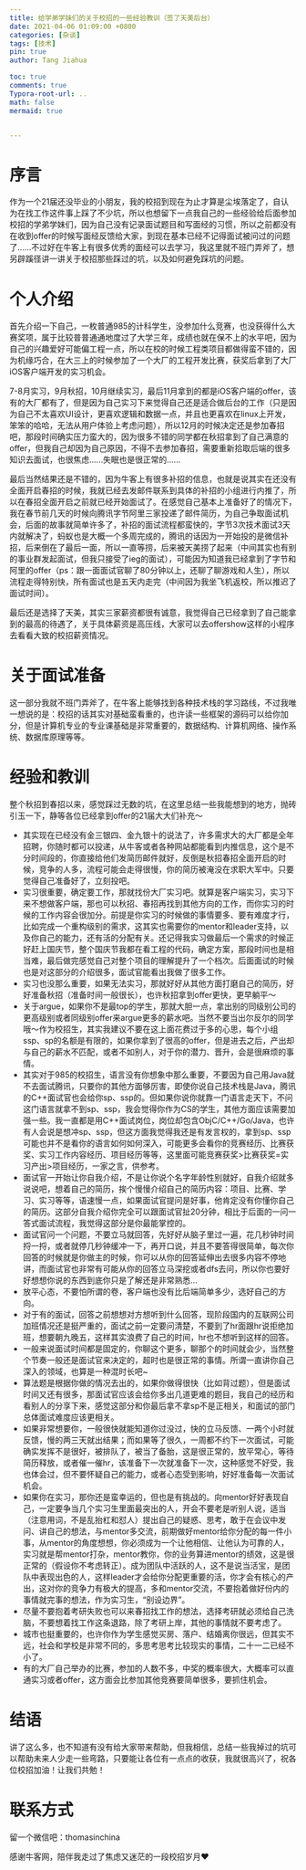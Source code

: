 ```yaml
---
title: 给学弟学妹们的关于校招的一些经验教训（签了天美后台）
date: 2021-04-06 01:09:00 +0800
categories: [杂谈]
tags: [技术]
pin: true
author: Tang Jiahua

toc: true
comments: true
Typora-root-url: ..
math: false
mermaid: true


---
```


#  序言

​		作为一个21届还没毕业的小朋友，我的校招到现在为止才算是尘埃落定了，自认为在找工作这件事上踩了不少坑，所以也想留下一点我自己的一些经验给后面参加校招的学弟学妹们，因为自己没有记录面试题目和写面经的习惯，所以之前都没有在收到offer的时候写面经反馈给大家，到现在基本已经不记得面试被问过的问题了......不过好在牛客上有很多优秀的面经可以去学习，我这里就不班门弄斧了，想另辟蹊径讲一讲关于校招那些踩过的坑，以及如何避免踩坑的问题。

# 个人介绍

​		首先介绍一下自己，一枚普通985的计科学生，没参加什么竞赛，也没获得什么大赛奖项，属于比较普普通通地度过了大学三年，成绩也就在保不上的水平吧，因为自己的兴趣爱好可能偏工程一点，所以在校的时候工程类项目都做得蛮不错的，因为机缘巧合，在大三上的时候参加了一个大厂的工程开发比赛，获奖后拿到了大厂iOS客户端开发的实习机会。

​		7-8月实习，9月秋招，10月继续实习，最后11月拿到的都是iOS客户端的offer，该有的大厂都有了，但是因为自己实习下来觉得自己还是适合做后台的工作（只是因为自己不太喜欢UI设计，更喜欢逻辑和数据一点，并且也更喜欢在linux上开发，笨笨的哈哈，无法从用户体验上考虑问题），所以12月的时候决定还是参加春招吧，那段时间确实压力蛮大的，因为很多不错的同学都在秋招拿到了自己满意的offer，但我自己却因为自己原因，不得不去参加春招，需要重新拾取后端的很多知识去面试，也很焦虑......失眠也是很正常的......

​		最后当然结果还是不错的，因为牛客上有很多补招的信息，也就是说其实在还没有全面开启春招的时候，我就已经去发邮件联系到具体的补招的小组进行内推了，所以在春招全面开启之前就已经开始面试了。在感觉自己基本上准备好了的情况下，我在春节前几天的时候向腾讯字节阿里三家投递了邮件简历，为自己争取面试机会，后面的故事就简单许多了，补招的面试流程都蛮快的，字节3次技术面试3天内就解决了，蚂蚁也是大概一个多周完成的，腾讯的话因为一开始投的是微信补招，后来倒在了最后一面，所以一直等捞，后来被天美捞了起来（中间其实也有别的事业群发起面试，但我只接受了ieg的面试），可能因为知道我已经拿到了字节和阿里的offer（ps：跟一面面试官聊了80分钟以上，还聊了聊游戏和人生），所以流程走得特别快，所有面试也是五天内走完（中间因为我坐飞机返校，所以推迟了面试时间）。

​		最后还是选择了天美，其实三家薪资都很有诚意，我觉得自己已经拿到了自己能拿到的最高的待遇了，关于具体薪资是高压线，大家可以去offershow这样的小程序去看看大致的校招薪资情况。

# 关于面试准备

​		这一部分我就不班门弄斧了，在牛客上能够找到各种技术栈的学习路线，不过我唯一想说的是：校招的话其实对基础蛮看重的，也许读一些框架的源码可以给你加分，但是计算机专业的专业课基础是非常重要的，数据结构、计算机网络、操作系统、数据库原理等等。

# 经验和教训

​		整个秋招到春招以来，感觉踩过无数的坑，在这里总结一些我能想到的地方，抛砖引玉一下，静等各位已经拿到offer的21届大大们补充～

- 其实现在已经没有金三银四、金九银十的说法了，许多需求大的大厂都是全年招聘，你随时都可以投递，从牛客或者各种网站都能看到内推信息，这个是不分时间段的，你直接给他们发简历邮件就好，反倒是秋招春招全面开启的时候，竞争的人多，流程可能会走得很慢，你的简历被淹没在求职大军中。只要觉得自己准备好了，立刻投吧。
- 实习很重要，确定要工作，那就找份大厂实习吧。就算是客户端实习，实习下来不想做客户端，那也可以秋招、春招再找到其他方向的工作，而你实习的时候的工作内容会很加分。前提是你实习的时候做的事情要多、要有难度才行，比如完成一个重构级别的需求，这其实也需要你的mentor和leader支持，以及你自己的能力，还有活的分配有关。还记得我实习做最后一个需求的时候正好赶上国庆节，整个国庆节我都在看工程的代码，确定方案，那段时间也是相当难，最后做完感觉自己对整个项目的理解提升了一个档次。后面面试的时候也是对这部分的介绍很多，面试官能看出我做了很多工作。
- 实习也没那么重要，如果无法实习，那就好好从其他方面打磨自己的简历，好好准备秋招（准备时间一般很长），也许秋招拿到offer更快，更早躺平～
- 关于argue，如果你不是最top的学生，那就大胆一点，拿出别的同级别公司的更高级别或者同级别offer来argue更多的薪水吧。当然不要当出尔反尔的同学哦～作为校招生，其实我建议不要在这上面花费过于多的心思，每个小组ssp、sp的名额是有限的，如果你拿到了很高的offer，但是进去之后，产出却与自己的薪水不匹配，或者不如别人，对于你的潜力、晋升，会是很麻烦的事情。
- 其实对于985的校招生，语言没有你想象中那么重要，不要因为自己用Java就不去面试腾讯，只要你的其他方面够厉害，即使你说自己技术栈是Java，腾讯的C++面试官也会给你sp、ssp的。但如果你说你就靠一门语言走天下，不问这门语言就拿不到sp、ssp，我会觉得你作为CS的学生，其他方面应该需要加强一些。我一直都是用C++面试岗位，岗位却包含ObjC/C++/Go/Java，也许有人会说是想冲sp、ssp，但这方面我觉得我还是有发言权的，拿到sp、ssp可能也并不是看你的语言如何如何深入，可能更多会看你的竞赛经历、比赛获奖、实习工作内容经历、项目经历等等，这里面可能竞赛获奖>比赛获奖=实习产出>项目经历，一家之言，供参考。
- 面试官一开始让你自我介绍，不是让你说个名字年龄性别就好，自我介绍就多说说吧，想着自己的简历，挨个慢慢介绍自己的简历内容：项目、比赛、学习、实习等等，语速慢一点，如果面试官提问是好事，他肯定没有你懂你自己的简历。这部分自我介绍你完全可以跟面试官扯20分钟，相比于后面的一问一答式面试流程，我觉得这部分是你最能掌控的。
- 面试官问一个问题，不要立马就回答，先好好从脑子里过一遍，花几秒钟时间捋一捋，或者就停几秒钟缓冲一下，再开口说，并且不要答得很简单，每次你回答的时候就是你做主的时候，你可以从你的回答延伸出去很多内容不停地讲，而面试官也非常有可能从你的回答立马深挖或者dfs去问，所以你也要好好想想你说的东西到底你只是了解还是非常熟悉...
- 放平心态，不要怕所谓的卷，客户端也没有比后端简单多少，选好自己的方向。
- 对于有的面试，回答之前想想对方想听到什么回答，现阶段国内的互联网公司加班情况还是挺严重的，面试之前一定要问清楚，不要到了hr面跟hr说拒绝加班，想要朝九晚五，这样其实浪费了自己的时间，hr也不想听到这样的回答。
- 一般来说面试时间都是固定的，你聊这个更多，聊那个的时间就会少，当然整个节奏一般还是面试官来决定的，超时也是很正常的事情。所谓一直讲你自己深入的领域，也算是一种混时长吧~
- 算法题是根据你做的情况去出的，如果你做得很快（比如背过题），但是面试时间又还有很多，那面试官应该会给你多出几道更难的题目，我自己的经历和看别人的分享下来，感觉这部分和你最后拿不拿sp不是正相关，和面试的部门总体面试难度应该更相关。
- 如果非常想要你，一般很快就能知道你过没过，快的立马反馈、一两个小时就反馈，慢的两三天就出结果；而如果等了很久，一周都不约下一次面试，可能确实发挥不是很好，被排队了，被当了备胎，这是很正常的，放平常心，等待简历释放，或者催一催hr，该准备下一次就准备下一次，这种感觉不好受，我也体会过，但不要怀疑自己的能力，或者心态受到影响，好好准备每一次面试机会。
- 如果你在实习，那你还是蛮幸运的，但也是有挑战的。向mentor好好表现自己，一定要争当几个实习生里面最突出的人，开会不要老是听别人说，适当（注意用词，不是乱抬杠和怼人）提出自己的疑惑、思考，敢于在会议中发问、讲自己的想法，与mentor多交流，前期做好mentor给你分配的每一件小事，从mentor的角度想想，你必须成为一个让他相信、让他认为可靠的人，实习就是帮mentor打杂，mentor教你，你的业务算进mentor的绩效，这是很正常的（假设你不考虑转正）。成为团队中活跃的人，这不是说当活宝，是团队中表现出色的人，这样leader才会给你分配更重要的活，你才会有核心的产出，这对你的竞争力有极大的提高，多和mentor交流，不要抱着做好份内的事情就完事的想法，作为实习生，“别设边界”。
- 尽量不要抱着考研失败也可以来春招找工作的想法，选择考研就必须给自己洗脑，不要想着找工作这条退路，除了考研上岸，其他的事情就不要考虑了。
- 城市也挺重要的，也许你作为学生感觉买房、落户、结婚离你很远，但其实不远，社会和学校是非常不同的，多思考思考比较现实的事情，二十一二已经不小了。
- 有的大厂自己举办的比赛，参加的人数不多，中奖的概率很大，大概率可以直通实习或者offer，这方面会比参加其他竞赛要简单很多，要抓住机会。

# 结语

​		讲了这么多，也不知道有没有给大家带来帮助，但我相信，总结一些我掉过的坑可以帮助未来人少走一些弯路，只要能让各位有一点点的收获，我就很高兴了，祝各位校招加油！让我们共勉！

# 联系方式

留一个微信吧：thomasinchina

感谢牛客网，陪伴我走过了焦虑又迷茫的一段校招岁月❤️